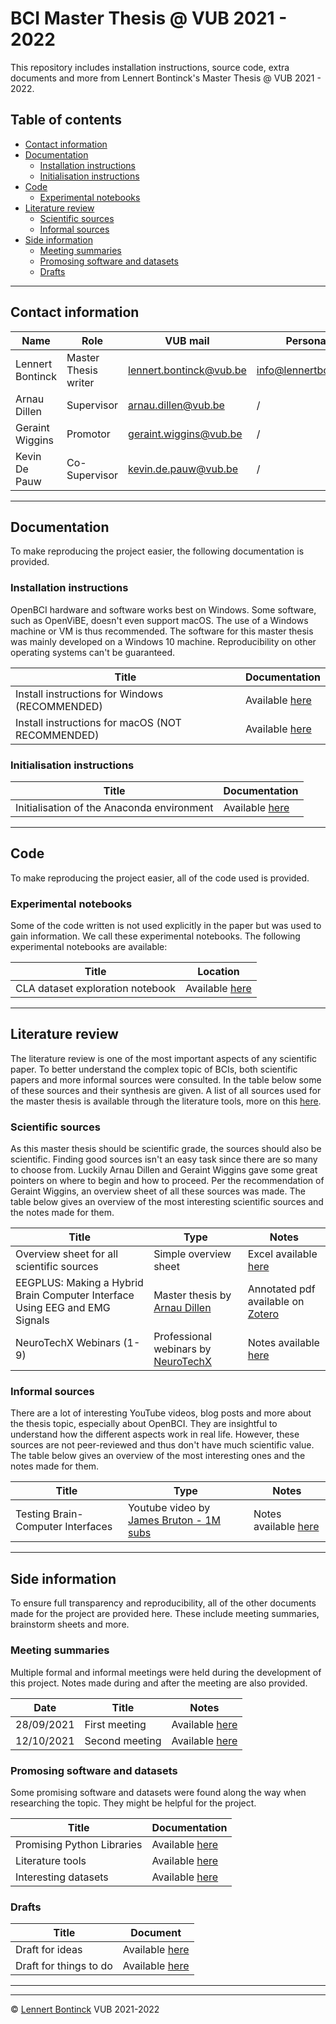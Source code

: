 # BCI Master Thesis @ VUB 2021 - 2022

This repository includes installation instructions, source code, extra documents and more from Lennert Bontinck's Master Thesis @ VUB 2021 - 2022.



## Table of contents

- [Contact information](#contact-information)
- [Documentation](#documentation)
  - [Installation instructions](#installation-instructions)
  - [Initialisation instructions](#initialisation-instructions)
- [Code](#code)
  - [Experimental notebooks](#experimental-notebooks)
- [Literature review](#literature-review)
  - [Scientific sources](#scientific-sources)
  - [Informal sources](#informal-sources)
- [Side information](#side-information)
  - [Meeting summaries](#meeting-summaries)
  - [Promosing software and datasets](#promosing-software-and-datasets)
  - [Drafts](#drafts)

<hr>


## Contact information

| Name             | Role                 | VUB mail                                                  | Personal mail                                               |
| ---------------- | -------------------- | --------------------------------------------------------- | ----------------------------------------------------------- |
| Lennert Bontinck | Master Thesis writer | [lennert.bontinck@vub.be](mailto:lennert.bontinck@vub.be) | [info@lennertbontinck.com](mailto:info@lennertbontinck.com) |
| Arnau Dillen     | Supervisor           | [arnau.dillen@vub.be](mailto:arnau.dillen@vub.be)         | /                                                           |
| Geraint Wiggins  | Promotor             | [geraint.wiggins@vub.be](mailto:geraint.wiggins@vub.be)   | /                                                           |
| Kevin De Pauw    | Co-Supervisor        | [kevin.de.pauw@vub.be](mailto:kevin.de.pauw@vub.be)       | /                                                           |

<hr>


## Documentation

To make reproducing the project easier, the following documentation is provided.

### Installation instructions

OpenBCI hardware and software works best on Windows. Some software, such as OpenViBE, doesn't even support macOS. The use of a Windows machine or VM is thus recommended. The software for this master thesis was mainly developed on a Windows 10 machine. Reproducibility on other operating systems can't be guaranteed.

| Title                                            | Documentation                                           |
| ------------------------------------------------ | ------------------------------------------------------- |
| Install instructions for Windows (RECOMMENDED)   | Available [here](documentation/installation/windows.md) |
| Install instructions for macOS (NOT RECOMMENDED) | Available [here](documentation/installation/macos.md)   |



### Initialisation instructions

| Title                                      | Documentation                                                |
| ------------------------------------------ | ------------------------------------------------------------ |
| Initialisation of the Anaconda environment | Available [here](documentation/initialisation/initialisation-instructions.md) |

<hr>


## Code

To make reproducing the project easier, all of the code used is provided.

### Experimental notebooks

Some of the code written is not used explicitly in the paper but was used to gain information. We call these experimental notebooks. The following experimental notebooks are available:

| Title                            | Location                                                     |
| -------------------------------- | ------------------------------------------------------------ |
| CLA dataset exploration notebook | Available [here](code/experimental-notebooks/CLA-dataset-exploration-notebook.ipynb) |


<hr>


## Literature review

The literature review is one of the most important aspects of any scientific paper. To better understand the complex topic of BCIs, both scientific papers and more informal sources were consulted. In the table below some of these sources and their synthesis are given. A list of all sources used for the master thesis is available through the literature tools, more on this [here](side-information/software/literature_tools.md).


### Scientific sources

As this master thesis should be scientific grade, the sources should also be scientific. Finding good sources isn't an easy task since there are so many to choose from. Luckily Arnau Dillen and Geraint Wiggins gave some great pointers on where to begin and how to proceed. Per the recommendation of Geraint Wiggins, an overview sheet of all these sources was made. The table below gives an overview of the most interesting scientific sources and the notes made for them.

| Title                                                        | Type                                                         | Notes                                                        |
| ------------------------------------------------------------ | ------------------------------------------------------------ | ------------------------------------------------------------ |
| Overview sheet for all scientific sources                    | Simple overview sheet                                        | Excel available [here](literature-review/scientific/overview/overview_sheet.xlsx) |
| EEGPLUS: Making a Hybrid Brain Computer Interface Using EEG and EMG Signals | Master thesis by [Arnau Dillen](https://researchportal.vub.be/en/studentTheses/eegplus-making-a-hybrid-brain-computer-interface-using-eeg-and-em) | Annotated pdf available on [Zotero](side-information/software/literature_tools.md#zotero) |
| NeuroTechX Webinars (1-9)                                    | Professional webinars by [NeuroTechX](https://neurotechx.com/) | Notes available [here](literature-review/scientific/NeuroTechX-webinar/notes.md) |

### Informal sources

There are a lot of interesting YouTube videos, blog posts and more about the thesis topic, especially about OpenBCI. They are insightful to understand how the different aspects work in real life. However, these sources are not peer-reviewed and thus don't have much scientific value. The table below gives an overview of the most interesting ones and the notes made for them.

| Title                             | Type                                                         | Notes                                                        |
| --------------------------------- | ------------------------------------------------------------ | ------------------------------------------------------------ |
| Testing Brain-Computer Interfaces | Youtube video by [James Bruton - 1M subs](https://www.youtube.com/channel/UCUbDcUPed50Y_7KmfCXKohA) | Notes available [here](literature-review/informal/youtube/james_bruton-testing_BCIs.md) |

<hr>


## Side information

To ensure full transparency and reproducibility, all of the other documents made for the project are provided here. These include meeting summaries, brainstorm sheets and more. 

### Meeting summaries

Multiple formal and informal meetings were held during the development of this project. Notes made during and after the meeting are also provided.

| Date       | Title          | Notes                                                        |
| ---------- | -------------- | ------------------------------------------------------------ |
| 28/09/2021 | First meeting  | Available [here](side-information/meetings/2021-09-28_First_meeting.md) |
| 12/10/2021 | Second meeting | Available [here](side-information/meetings/2021-10-12_Second_meeting.md) |



### Promosing software and datasets

Some promising software and datasets were found along the way when researching the topic. They might be helpful for the project.

| Title                      | Documentation                                                |
| -------------------------- | ------------------------------------------------------------ |
| Promising Python Libraries | Available [here](side-information/software/python_libraries.md) |
| Literature tools           | Available [here](side-information/software/literature_tools.md) |
| Interesting datasets       | Available [here](side-information/datasets/interesting_datasets.md) |



### Drafts

| Title                  | Document                                                  |
| ---------------------- | --------------------------------------------------------- |
| Draft for ideas        | Available [here](side-information/brainstorming/ideas.md) |
| Draft for things to do | Available [here](side-information/brainstorming/todo.md)  |


* * *
* * *
© [Lennert Bontinck](https://www.lennertbontinck.com/) VUB 2021-2022
